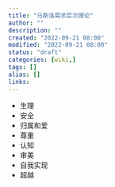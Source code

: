 ```yaml
---
title: "马斯洛需求层次理论"
author: ""
description: ""
created: "2022-09-21 08:00"
modified: "2022-09-21 08:00"
status: "draft"
categories: [wiki,]
tags: []
alias: []
links: 
---
```


-   生理
-   安全
-   归属和爱
-   尊重
-   认知
-   审美
-   自我实现
-   超越